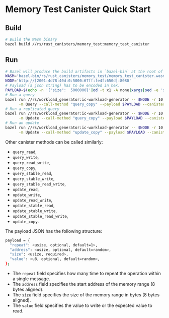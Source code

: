 Memory Test Canister Quick Start
================================

Build
-----

```bash
# Build the Wasm binary
bazel build //rs/rust_canisters/memory_test:memory_test_canister
```

Run
---

```bash
# Bazel will produce the build artifacts in `bazel-bin` at the root of the ic repo.
WASM='bazel-bin/rs/rust_canisters/memory_test/memory_test_canister.wasm'
NODE='http://[2001:4d78:40d:0:5000:67ff:fe4f:650d]:8080'
# Payload (a json string) has to be encoded in hex.
PAYLOAD=$(echo -n '{"size":  5000000}'|od -t x1 -A none|xargs|sed -e 's/ //g')
# Run a query
bazel run //rs/workload_generator:ic-workload-generator -- $NODE -r 10 -n 300 \
      -m Query --call-method "query_copy" --payload $PAYLOAD --canister $WASM
# Run a replicated query
bazel run //rs/workload_generator:ic-workload-generator -- $NODE -r 10 -n 300 \
      -m Update --call-method "query_copy" --payload $PAYLOAD --canister $WASM
# Run an update
bazel run //rs/workload_generator:ic-workload-generator -- $NODE -r 10 -n 300 \
      -m Update --call-method "update_copy" --payload $PAYLOAD --canister $WASM
```

Other canister methods can be called similarly:

- `query_read`,
- `query_write`,
- `query_read_write`,
- `query_copy`,
- `query_stable_read`,
- `query_stable_write`,
- `query_stable_read_write`,
- `update_read`,
- `update_write`,
- `update_read_write`,
- `update_stable_read`,
- `update_stable_write`,
- `update_stable_read_write`,
- `update_copy`.

The payload JSON has the following structure:

```bash
payload = {
  "repeat": <usize, optional, default=1>,
  "address": <usize, optional, default=random>,
  "size": <usize, required>,
  "value": <u8, optional, default=random>,
};
```

- The `repeat` field specifies how many time to repeat the operation within a single message.
- The `address` field specifies the start address of the memory range (8 bytes aligned).
- The `size` field specifies the size of the memory range in bytes (8 bytes aligned).
- The `value` field specifies the value to write or the expected value to read.
